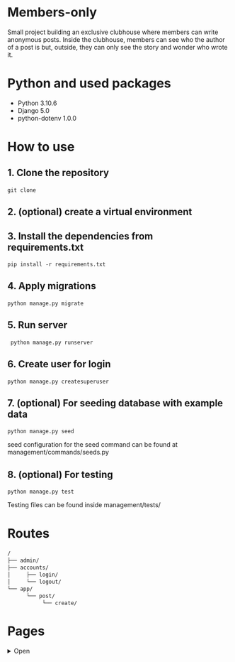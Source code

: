 # Members-only

Small project building an exclusive clubhouse where members can write anonymous posts. Inside the clubhouse, members can see who the author of a post is but, outside, they can only see the story and wonder who wrote it.

# Python and used packages

- Python 3.10.6
- Django 5.0
- python-dotenv 1.0.0

# How to use

## 1. Clone the repository
    git clone
## 2. (optional) create a virtual environment

## 3. Install the dependencies from requirements.txt
    pip install -r requirements.txt
## 4. Apply migrations
    python manage.py migrate
## 5. Run server
     python manage.py runserver
## 6. Create user for login
    python manage.py createsuperuser
## 7. (optional) For seeding database with example data
    python manage.py seed
seed configuration for the seed command can be found at management/commands/seeds.py
## 8. (optional) For testing
    python manage.py test
Testing files can be found inside management/tests/

# Routes

```
/
├── admin/
├── accounts/
│     ├── login/
│     └── logout/
└── app/
      └── post/
           └── create/
```
# Pages
<details>
  <summary>Open</summary>
  
  ## 1. Index (logged out)
  <img src="./docs/img/index_logged_out.JPG" height=450>

  ## 2. Index (logged in)
  <img src="./docs/img/index_logged_in.JPG" height=450>

  ## 3. Login
  <img src="./docs/img/login.JPG" height=450>

  ## 4. New Post
  <img src="./docs/img/newPost.JPG" height=450>


</details>